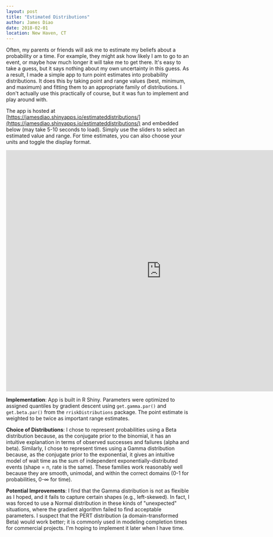 ```yaml
---
layout: post
title: "Estimated Distributions"
author: James Diao
date: 2018-02-01
location: New Haven, CT
---
```


Often, my parents or friends will ask me to estimate my beliefs about a probability or a time. For example, they might ask how likely I am to go to an event, or maybe how much longer it will take me to get there. It's easy to take a guess, but it says nothing about my own uncertainty in this guess. As a result, I made a simple app to turn point estimates into probability distributions. It does this by taking point and range values (best, minimum, and maximum) and fitting them to an appropriate family of distributions. I don't actually use this practically of course, but it was fun to implement and play around with.  

The app is hosted at [https://jamesdiao.shinyapps.io/estimateddistributions/](https://jamesdiao.shinyapps.io/estimateddistributions/) and embedded below (may take 5-10 seconds to load). Simply use the sliders to select an estimated value and range. For time estimates, you can also choose your units and toggle the display format. 

<iframe src="https://jamesdiao.shinyapps.io/estimateddistributions/" style="border: none; width: 850px; height: 660px"></iframe>

**Implementation**: App is built in R Shiny. Parameters were optimized to assigned quantiles by gradient descent using `get.gamma.par()` and `get.beta.par()` from the `rriskDistributions` package. The point estimate is weighted to be twice as important range estimates. 

**Choice of Distributions**: I chose to represent probabilities using a Beta distribution because, as the conjugate prior to the binomial, it has an intuitive explanation in terms of observed successes and failures (alpha and beta). Similarly, I chose to represent times using a Gamma distribution because, as the conjugate prior to the exponential, it gives an intuitive model of wait time as the sum of independent exponentially-distributed events (shape = n, rate is the same). These families work reasonably well because they are smooth, unimodal, and within the correct domains (0-1 for probabilities, 0-&infin; for time). 

**Potential Improvements**: I find that the Gamma distribution is not as flexible as I hoped, and it fails to capture certain shapes (e.g., left-skewed). In fact, I was forced to use a Normal distribution in these kinds of "unexpected" situations, where the gradient algorithm failed to find acceptable parameters. I suspect that the PERT distribution (a domain-transformed Beta) would work better; it is commonly used in modeling completion times for commercial projects. I'm hoping to implement it later when I have time.

